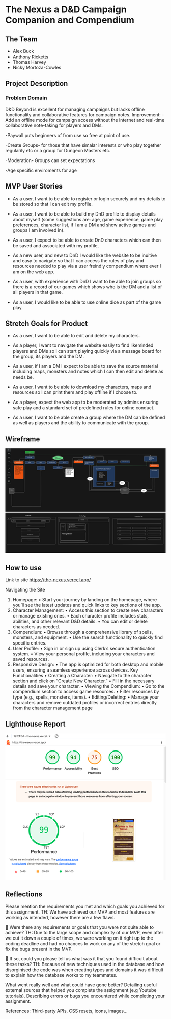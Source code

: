 # The Nexus a D&D Campaign Companion and Compendium

## The Team

- Alex Buck
- Anthony Ricketts
- Thomas Harvey
- Nicky Mortoza-Cowles

## Project Description

### Problem Domain

D&D Beyond is excellent for managing campaigns but lacks offline functionality and collaborative features for campaign notes.
Improvement:
-Add an offline mode for campaign access without the internet and real-time collaborative note-taking for players and DMs.

-Paywall puts beginners of from use so free at point of use.

-Create Groups- for those that have simalar interests or who play together regularily etc or a group for Dungeon Masters etc.

-Moderation- Groups can set expectations

-Age specific enviroments for age

## MVP User Stories

- As a user, I want to be able to register or login securely and my details to be stored so that I can edit my profile.

- As a user, I want to be able to build my DnD profile to display details about myself (some suggestions are: age, game experience, game play preferences, character list, if I am a DM and show active games and groups I am involved in).

- As a user, I expect to be able to create DnD characters which can then be saved and associated with my profile,

- As a new user, and new to DnD I would like the website to be inuitive and easy to navigate so that I can access the rules of play and resources needed to play via a user freindly compendium where ever I am on the web app.

- As a user, with experience with DnD I want to be able to join groups so there is a record of our games which shows who is the DM and a list of all players in that game.

- As a user, I would like to be able to use online dice as part of the game play.

## Stretch Goals for Product

- As a user, I want to be able to edit and delete my characters.

- As a player, I want to navigate the website easily to find likeminded players and DMs so I can start playing quickly via a message board for the group, its players and the DM.

- As a user, if I am a DM I expect to be able to save the source material including maps, monsters and notes which I can then edit and delete as needs be.

- As a user, I want to be able to download my characters, maps and resources so I can print them and play offline if I choose to.

- As a player, expect the web app to be moderated by admins ensuring safe play and a standard set of predefined rules for online conduct.

- As a user, I want to be able create a group where the DM can be defined as well as players and the ability to communicate with the group.

## Wireframe

![wireframe 1](<public/Screenshot 2024-11-15 145443.png>)
![wireframe 2](<public/Screenshot 2024-11-15 145518.png>)

## How to use

Link to site https://the-nexus.vercel.app/

Navigating the Site

1. Homepage:
   • Start your journey by landing on the homepage, where
   you’ll see the latest updates and quick links to key sections of the
   app.
2. Character Management:
   • Access this section to create new characters or manage
   existing ones.
   • Each character profile includes stats, abilities, and other
   relevant D&D details.
   • You can edit or delete characters as needed.
3. Compendium:
   • Browse through a comprehensive library of spells,
   monsters, and equipment.
   • Use the search functionality to quickly find specific entries.
4. User Profile:
   • Sign in or sign up using Clerk’s secure authentication
   system.
   • View your personal profile, including your characters and
   saved resources.
5. Responsive Design:
   • The app is optimized for both desktop and mobile users,
   ensuring a seamless experience across devices.
   Key Functionalities
   • Creating a Character:
   • Navigate to the character section and click on “Create New
   Character.”
   • Fill in the necessary details and save your character.
   • Viewing the Compendium:
   • Go to the compendium section to access game resources.
   • Filter resources by type (e.g., spells, monsters, items).
   • Editing/Deleting:
   • Manage your characters and remove outdated profiles or
   incorrect entries directly from the character management page

## Lighthouse Report

![lighthouse report](public/lighthouse.png)

## Reflections

Please mention the requirements you met and which goals you achieved for this assignment.
TH: We have achieved our MVP and most features are working as intended, however there are a few flaws.

🎯 Were there any requirements or goals that you were not quite able to achieve?
TH: Due to the large scope and complexity of our MVP, even after we cut it down a couple of times, we were working on it right up to the coding deadline and had no chances to work on any of the stretch goal or fix the bugs present in the MVP.

🎯 If so, could you please tell us what was it that you found difficult about these tasks?
TH: Because of new techniques used in the database and how disorginised the code was when creating types and domains it was difficult to explain how the database works to my teammates.

What went really well and what could have gone better?
Detailing useful external sources that helped you complete the assignment (e.g Youtube tutorials).
Describing errors or bugs you encountered while completing your assignment.

References:
Third-party APIs, CSS resets, icons, images...

